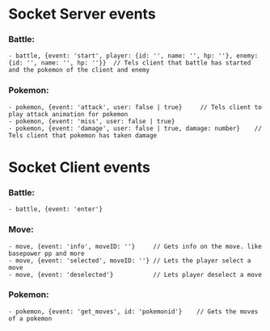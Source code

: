 # Socket Server events

### Battle:
    - battle, {event: 'start', player: {id: '', name: '', hp: ''}, enemy: {id: '', name: '', hp: ''}}  // Tels client that battle has started and the pokemon of the client and enemy

### Pokemon:
    - pokemon, {event: 'attack', user: false | true}     // Tels client to play attack animation for pokemon
    - pokemon, {event: 'miss', user: false | true}
    - pokemon, {event: 'damage', user: false | true, damage: number}    // Tels client that pokemon has taken damage

# Socket Client events

### Battle:
    - battle, {event: 'enter'}

### Move:
    - move, {event: 'info', moveID: ''}     // Gets info on the move. like basepower pp and more
    - move, {event: 'selected', moveID: ''} // Lets the player select a move
    - move, {event: 'deselected'}           // Lets player deselect a move

### Pokemon:
    - pokemon, {event: 'get_moves', id: 'pokemonid'}    // Gets the moves of a pokemon